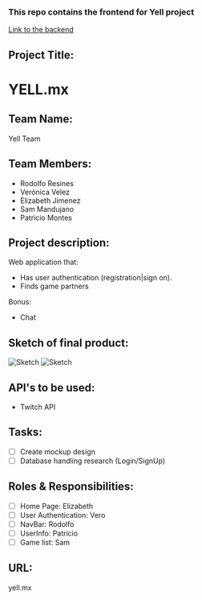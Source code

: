 ### This repo contains the frontend for Yell project
[Link to the backend](https://github.com/veritosvb/Final-Project-back/blob/master/README.md)

## Project Title: 
# YELL.mx

## Team Name: 
Yell Team

## Team Members:
* Rodolfo Resines
* Verónica Velez
* Elizabeth Jimenez
* Sam Mandujano
* Patricio Montes

## Project description:
Web application that:
* Has user authentication (registration|sign on).
* Finds game partners

Bonus:
* Chat

## Sketch of final product:
![Sketch](./ReadMeFile/yell.jpg)
![Sketch](./ReadMeFile/body_page.jpg)


## API's to be used:
* Twitch API

## Tasks:
- [ ] Create mockup design
- [ ] Database handling research (Login/SignUp)

## Roles & Responsibilities:
- [ ] Home Page: Elizabeth
- [ ] User Authentication: Vero
- [ ] NavBar: Rodolfo
- [ ] UserInfo: Patricio
- [ ] Game list: Sam

## URL: 
yell.mx

